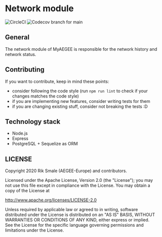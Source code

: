 # Network module
![CircleCI](https://img.shields.io/circleci/build/github/AEGEE/network)
![Codecov branch for main](https://img.shields.io/codecov/c/github/AEGEE/network.svg)


## General

The network module of MyAEGEE is responsible for the network history and network status.

## Contributing

If you want to contribute, keep in mind these points:
- consider following the code style (run `npm run lint` to check if your changes matches the code style)
- if you are implementing new features, consider writing tests for them
- if you are changing existing stuff, consider not breaking the tests :D

## Technology stack

- Node.js
- Express
- PostgreSQL + Sequelize as ORM

## LICENSE

Copyright 2020 Rik Smale (AEGEE-Europe) and contributors.

Licensed under the Apache License, Version 2.0 (the "License");
you may not use this file except in compliance with the License.
You may obtain a copy of the License at

<http://www.apache.org/licenses/LICENSE-2.0>

Unless required by applicable law or agreed to in writing, software
distributed under the License is distributed on an "AS IS" BASIS,
WITHOUT WARRANTIES OR CONDITIONS OF ANY KIND, either express or implied.
See the License for the specific language governing permissions and
limitations under the License.
